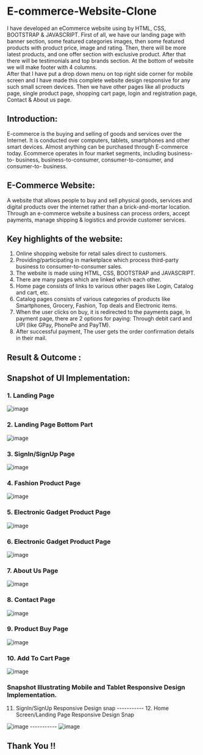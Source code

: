 # E-commerce-Website-Clone

I have developed an eCommerce website using by HTML, CSS, BOOTSTRAP &amp; JAVASCRIPT. First of all, we have our landing page with banner section, some featured categories images, then some featured products with product price, image and rating. Then, there will be more latest products, and one offer section with exclusive product. After that there will be testimonials and top brands section. At the bottom of website we will make footer with 4 columns.  
After that I have put a drop down menu on top right side corner for mobile screen and I have made this complete website design responsive for any such small screen devices. Then we have other pages like all products page, single product page, shopping cart page, login and registration page, Contact &amp; About us page.


## Introduction:

E-commerce is the buying and selling of goods and services over the Internet. It is conducted over computers, tablets, smartphones and other smart devices.
Almost anything can be purchased through E-commerce today.
Ecommerce operates in four market segments, including business-to- business, business-to-consumer, consumer-to-consumer, and consumer-to- business.


## E-Commerce Website:

A website that allows people to buy and sell physical goods, services and digital products over the internet rather than a brick-and-mortar location.
Through an e-commerce website a business can process orders, accept payments, manage shipping & logistics and provide customer services.


## Key highlights of the website:

1. Online shopping website for retail sales direct to customers.
2. Providing/participating in marketplace which process third-party business to consumer-to-consumer sales.
3. The website is made using HTML, CSS, BOOTSTRAP and JAVASCRIPT.
4. There are many pages which are linked which each other.
5. Home page consists of links to various other pages like Login, Catalog and cart, etc.
6. Catalog pages consists of various categories of products like Smartphones, Grocery, Fashion, Top deals and Electronic items.
7. When the user clicks on buy, it is redirected to the payments page, In payment page, there are 2 options for paying: Through debit card and UPI (like GPay, 
   PhonePe and PayTM).
8. After successful payment, The user gets the order confirmation details in their mail.


## Result & Outcome :

## Snapshot of UI Implementation:

### 1. Landing Page
   
   ![image](https://github.com/Soumyakanta-Sahoo/E-commerce-Website-Clone/blob/main/assets/Landing%20Page.png)

### 2. Landing Page Bottom Part

   ![image](https://github.com/Soumyakanta-Sahoo/E-commerce-Website-Clone/blob/main/assets/Landing%20Page%20Bottom%20Part.png)

### 3. SignIn/SignUp Page
  
   ![image](https://github.com/Soumyakanta-Sahoo/E-commerce-Website-Clone/blob/main/assets/SignIn-SignUp%20Page.png)

### 4. Fashion Product Page
  
   ![image](https://github.com/Soumyakanta-Sahoo/E-commerce-Website-Clone/blob/main/assets/Fashion%20Product%20Page.png)

### 5. Electronic Gadget Product Page
  
   ![image](https://github.com/Soumyakanta-Sahoo/E-commerce-Website-Clone/blob/main/assets/Electronic%20Gadget%20Product%20Page.png)

### 6. Electronic Gadget Product Page
  
   ![image](https://github.com/Soumyakanta-Sahoo/E-commerce-Website-Clone/blob/main/assets/Electronic%20Gadget%20Product%20Page-2.png)

### 7. About Us Page
  
   ![image](https://github.com/Soumyakanta-Sahoo/E-commerce-Website-Clone/blob/main/assets/About%20Us%20Page.png)

### 8. Contact Page
  
   ![image](https://github.com/Soumyakanta-Sahoo/E-commerce-Website-Clone/blob/main/assets/Contact%20Page.png)

### 9. Product Buy Page
    
   ![image](https://github.com/Soumyakanta-Sahoo/E-commerce-Website-Clone/blob/main/assets/Product%20Buy%20Page.png)


### 10. Add To Cart Page
   
   ![image](https://github.com/Soumyakanta-Sahoo/E-commerce-Website-Clone/blob/main/assets/Add%20To%20Cart%20Page.png)


### Snapshot Illustrating Mobile and Tablet Responsive Design Implementation.

11. SignIn/SignUp Responsive Design snap         -----------             12. Home Screen/Landing Page Responsive Design Snap
    
![image](https://github.com/Soumyakanta-Sahoo/E-commerce-Website-Clone/blob/main/assets/m1.png) -----------
![image](https://github.com/Soumyakanta-Sahoo/E-commerce-Website-Clone/blob/main/assets/m2.png)


## Thank You !!
